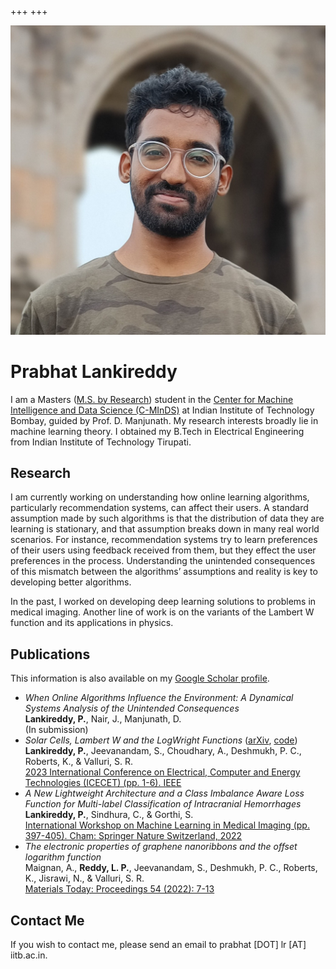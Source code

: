 +++
+++

![Prabhat's image.](prabhat_img.jpg#end)

# Prabhat Lankireddy

I am a Masters ([M.S. by Research](https://www.iitb.ac.in/newacadhome/msResearch.jsp)) student in the [Center for Machine Intelligence and Data Science (C-MInDS)](https://www.minds.iitb.ac.in/) at Indian Institute of Technology Bombay, guided by Prof. D. Manjunath. My research interests broadly lie in machine learning theory. I obtained my B.Tech in Electrical Engineering from Indian Institute of Technology Tirupati.

## Research

I am currently working on understanding how online learning algorithms, particularly recommendation systems, can affect their users. A standard assumption made by such algorithms is that the distribution of data they are learning is stationary, and that assumption breaks down in many real world scenarios. For instance, recommendation systems try to learn preferences of their users using feedback received from them, but they effect the user preferences in the process. Understanding the unintended consequences of this mismatch between the algorithms’ assumptions and reality is key to developing better algorithms.

In the past, I worked on developing deep learning solutions to problems in medical imaging. Another line of work is on the variants of the Lambert W function and its applications in physics. 
<!-- To read more about my research, visit [this](/research) page. -->

## Publications

This information is also available on my [Google Scholar profile](https://scholar.google.com/citations?user=o6n0_JoAAAAJ).

- *When Online Algorithms Influence the Environment: A Dynamical Systems Analysis of the Unintended Consequences* \
  **Lankireddy, P.**, Nair, J., Manjunath, D. \
  (In submission)
- *Solar Cells, Lambert W and the LogWright Functions* ([arXiv](https://arxiv.org/pdf/2307.08099), [code](https://github.com/pace577/logwright-solar-cell)) \
  **Lankireddy, P.**, Jeevanandam, S., Choudhary, A., Deshmukh, P. C., Roberts, K., & Valluri, S. R. \
  [2023 International Conference on Electrical, Computer and Energy Technologies (ICECET) (pp. 1-6). IEEE](https://ieeexplore.ieee.org/abstract/document/10389599/)
- *A New Lightweight Architecture and a Class Imbalance Aware Loss Function for Multi-label Classification of Intracranial Hemorrhages* \
  **Lankireddy, P.**, Sindhura, C., & Gorthi, S. \
  [International Workshop on Machine Learning in Medical Imaging (pp. 397-405). Cham: Springer Nature Switzerland, 2022](https://link.springer.com/chapter/10.1007/978-3-031-21014-3_41)
- *The electronic properties of graphene nanoribbons and the offset logarithm function* \
  Maignan, A., **Reddy, L. P.**, Jeevanandam, S., Deshmukh, P. C., Roberts, K., Jisrawi, N., & Valluri, S. R. \
  [Materials Today: Proceedings 54 (2022): 7-13](https://www.sciencedirect.com/science/article/abs/pii/S2214785321039328)

## Contact Me
If you wish to contact me, please send an email to prabhat [DOT] lr [AT] iitb.ac.in.
